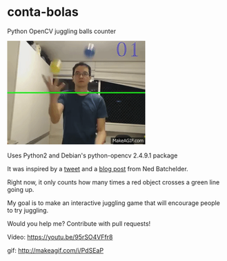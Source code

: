 # conta-bolas
Python OpenCV juggling balls counter

![](juggling.gif)

Uses Python2 and Debian's python-opencv 2.4.9.1 package

It was inspired by a [tweet](https://twitter.com/nedbat/status/682632559310860289) and a [blog post](http://nedbatchelder.com/blog/201512/flip_turns_and_five_balls.html) from Ned Batchelder.

Right now, it only counts how many times a red object crosses a green line going up.

My goal is to make an interactive juggling game that will encourage people to try juggling.

Would you help me? Contribute with pull requests!

Vídeo: https://youtu.be/95rSO4VFfr8

gif: http://makeagif.com/i/PdSEaP
